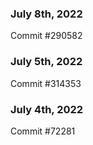 ### July 8th, 2022

Commit #290582

### July 5th, 2022

Commit #314353


### July 4th, 2022

Commit #72281
